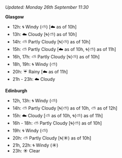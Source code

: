 *Updated: Monday 26th September 11:30*

**Glasgow**

* 12h: :cyclone: Windy (:partly_sunny:) [:cloud: as of 10h]
* 13h: :cloud: Cloudy [:cyclone:(:partly_sunny:) as of 10h]
* 14h: :partly_sunny: Partly Cloudy [:cyclone:(:partly_sunny:) as of 10h]
* 15h: :partly_sunny: Partly Cloudy [:cloud: as of 10h, :cyclone:(:partly_sunny:) as of 11h]
* 16h, 17h: :partly_sunny: Partly Cloudy [:cyclone:(:partly_sunny:) as of 10h]
* 18h, 19h: :cyclone: Windy (:partly_sunny:)
* 20h: :umbrella: Rainy [:cloud: as of 11h]
* 21h - 23h: :cloud: Cloudy

**Edinburgh**

* 12h, 13h: :cyclone: Windy (:partly_sunny:)
* 14h: :partly_sunny: Partly Cloudy [:cyclone:(:partly_sunny:) as of 10h, :partly_sunny: as of 12h]
* 15h: :cloud: Cloudy [:partly_sunny: as of 10h, :cyclone:(:partly_sunny:) as of 11h]
* 16h - 18h: :partly_sunny: Partly Cloudy [:cyclone:(:partly_sunny:) as of 10h]
* 19h: :cyclone: Windy (:partly_sunny:)
* 20h: :partly_sunny: Partly Cloudy [:cyclone:(:sunny:) as of 10h]
* 21h, 22h: :cyclone: Windy (:sunny:)
* 23h: :sunny: Clear
